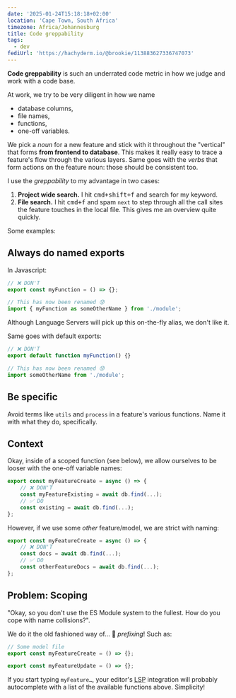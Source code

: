 ```yaml
---
date: '2025-01-24T15:18:18+02:00'
location: 'Cape Town, South Africa'
timezone: Africa/Johannesburg
title: Code greppability
tags:
  - dev
fediUrl: 'https://hachyderm.io/@brookie/113883627336747073'
---
```

**Code greppability** is such an underrated code metric in how we judge and work with a code base.

At work, we try to be very diligent in how we name

- database columns,
- file names,
- functions,
- one-off variables.

We pick a _noun_ for a new feature and stick with it throughout the "vertical" that forms **from frontend to database**. This makes it really easy to trace a feature's flow through the various layers. Same goes with the _verbs_ that form actions on the feature noun: those should be consistent too.

I use the _greppability_ to my advantage in two cases:

1. **Project wide search.** I hit <kbd>cmd+shift+f</kbd> and search for my keyword.
2. **File search.** I hit <kbd>cmd+f</kbd> and spam `next` to step through all the call sites the feature touches in the local file. This gives me an overview quite quickly.

Some examples:

## Always do named exports

In Javascript:

```ts
// ❌ DON'T
export const myFunction = () => {};

// This has now been renamed 😰
import { myFunction as someOtherName } from './module';
```

Although Language Servers will pick up this on-the-fly alias, we don't like it.

Same goes with default exports:

```ts
// ❌ DON'T
export default function myFunction() {}

// This has now been renamed 😰
import someOtherName from './module';
```

## Be specific

Avoid terms like `utils` and `process` in a feature's various functions. Name it with what they do, specifically.

## Context

Okay, inside of a scoped function (see below), we allow ourselves to be looser with the one-off variable names:

```ts
export const myFeatureCreate = async () => {
    // ❌ DON'T
    const myFeatureExisting = await db.find(...);
    // ✅ DO
    const existing = await db.find(...);
};
```

However, if we use some _other_ feature/model, we are strict with naming:

```ts
export const myFeatureCreate = async () => {
    // ❌ DON'T
    const docs = await db.find(...);
    // ✅ DO
    const otherFeatureDocs = await db.find(...);
};
```

## Problem: Scoping

"Okay, so you don't use the ES Module system to the fullest. How do you cope with name collisions?".

We do it the old fashioned way of… 🥁 _prefixing_! Such as:

```ts
// Some model file
export const myFeatureCreate = () => {};

export const myFeatureUpdate = () => {};
```

If you start typing `myFeature…`, your editor's <abbr title="Language Server Protocol">LSP</abbr> integration will probably autocomplete with a list of the available functions above. Simplicity!
